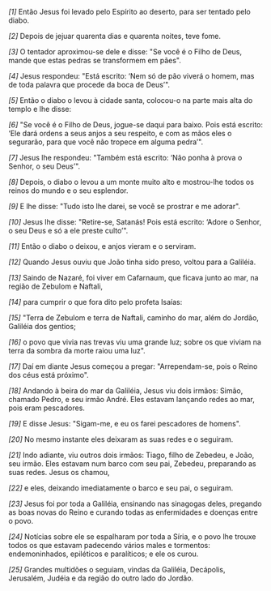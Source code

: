 *[1]* Então Jesus foi levado pelo Espírito ao deserto, para ser tentado pelo diabo.

*[2]* Depois de jejuar quarenta dias e quarenta noites, teve fome.

*[3]* O tentador aproximou-se dele e disse: "Se você é o Filho de Deus, mande que estas pedras se transformem em pães".

*[4]* Jesus respondeu: "Está escrito: ‘Nem só de pão viverá o homem, mas de toda palavra que procede da boca de Deus’".

*[5]* Então o diabo o levou à cidade santa, colocou-o na parte mais alta do templo e lhe disse:

*[6]* "Se você é o Filho de Deus, jogue-se daqui para baixo. Pois está escrito: ‘Ele dará ordens a seus anjos a seu respeito, e com as mãos eles o segurarão, para que você não tropece em alguma pedra’".

*[7]* Jesus lhe respondeu: "Também está escrito: ‘Não ponha à prova o Senhor, o seu Deus’".

*[8]* Depois, o diabo o levou a um monte muito alto e mostrou-lhe todos os reinos do mundo e o seu esplendor.

*[9]* E lhe disse: "Tudo isto lhe darei, se você se prostrar e me adorar".

*[10]* Jesus lhe disse: "Retire-se, Satanás! Pois está escrito: ‘Adore o Senhor, o seu Deus e só a ele preste culto’".

*[11]* Então o diabo o deixou, e anjos vieram e o serviram.

*[12]* Quando Jesus ouviu que João tinha sido preso, voltou para a Galiléia.

*[13]* Saindo de Nazaré, foi viver em Cafarnaum, que ficava junto ao mar, na região de Zebulom e Naftali,

*[14]* para cumprir o que fora dito pelo profeta Isaías:

*[15]* "Terra de Zebulom e terra de Naftali, caminho do mar, além do Jordão, Galiléia dos gentios;

*[16]* o povo que vivia nas trevas viu uma grande luz; sobre os que viviam na terra da sombra da morte raiou uma luz".

*[17]* Daí em diante Jesus começou a pregar: "Arrependam-se, pois o Reino dos céus está próximo".

*[18]* Andando à beira do mar da Galiléia, Jesus viu dois irmãos: Simão, chamado Pedro, e seu irmão André. Eles estavam lançando redes ao mar, pois eram pescadores.

*[19]* E disse Jesus: "Sigam-me, e eu os farei pescadores de homens".

*[20]* No mesmo instante eles deixaram as suas redes e o seguiram.

*[21]* Indo adiante, viu outros dois irmãos: Tiago, filho de Zebedeu, e João, seu irmão. Eles estavam num barco com seu pai, Zebedeu, preparando as suas redes. Jesus os chamou,

*[22]* e eles, deixando imediatamente o barco e seu pai, o seguiram.

*[23]* Jesus foi por toda a Galiléia, ensinando nas sinagogas deles, pregando as boas novas do Reino e curando todas as enfermidades e doenças entre o povo.

*[24]* Notícias sobre ele se espalharam por toda a Síria, e o povo lhe trouxe todos os que estavam padecendo vários males e tormentos: endemoninhados, epiléticos e paralíticos; e ele os curou.

*[25]* Grandes multidões o seguiam, vindas da Galiléia, Decápolis, Jerusalém, Judéia e da região do outro lado do Jordão.

